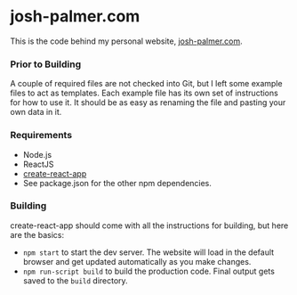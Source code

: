 # josh-palmer.com
This is the code behind my personal website, [josh-palmer.com](http://josh-palmer.com). 

### Prior to Building
A couple of required files are not checked into Git, but I left some example files to act as templates.
Each example file has its own set of instructions for how to use it. It should be as easy as renaming the file and 
pasting your own data in it.

### Requirements
- Node.js
- ReactJS
- [create-react-app](https://www.npmjs.com/package/create-react-app)
- See package.json for the other npm dependencies.

### Building
create-react-app should come with all the instructions for building, but here are the basics:
- `npm start` to start the dev server. The website will load in the default browser and get updated automatically as you make changes.
- `npm run-script build` to build the production code. Final output gets saved to the `build` directory.

